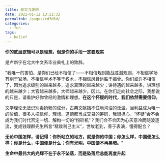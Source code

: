 ```yaml
---
title: 现实与理想
date: 2022-01-12 13:21:32
permalink: /pages/cd3d6d/
categories:
  - fun
tags:
  - belief
---
```






**你的底层逻辑可以是理想，但是你的手段一定要现实**

是卢新宁在北大中文系毕业典礼上的致辞。



"我唯一的害怕，是你们已经不相信了——不相信规则能战胜潜规则，不相信学场有别于官场，不相信学术不等于权术，不相信风骨远胜于媚骨。你们或许不相信了，因为追求级别的越来越多，追求真理的越来越少；讲待遇的越来越多，讲理想的越来越少；大官越来越多，大师越来越少。因此，在你们走向社会之际，我想说的只是，请看护好你曾经的激情和理想。**在这个怀疑的时代，我们依然需要信仰。**



文学理论无法识别毒奶粉的成分，古典文献挡不住地沟油的泛滥。当利益成为唯一的价值，很多人把信仰、理想、道德都当成交易的筹码，我很担心，“怀疑”会不会成为我们时代否定一切、解构一切的“粉碎机”？我们会不会因为心灰意冷而随波逐流，变成钱理群先生所言“精致利己主义”，世故老到，善于表演，懂得配合？



**无论中国怎样，请记得：你所站立的地方，就是你的中国；你怎么样，中国便怎么样；你是什么，中国便是什么；你有光明，中国便不再黑暗。**"

**生命中最伟大的光辉不在于永不坠落，而是坠落后总能再度升起**
